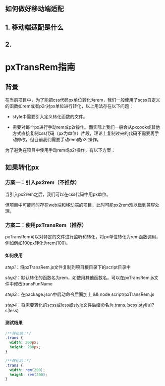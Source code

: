 ## 如何做好移动端适配



## 1. 移动端适配是什么

## 2. 



# pxTransRem指南

## 背景

在当前项目中，为了能把css代码px单位转化为rem，我们一般使用了scss自定义的函数如rem或者p2r对px单位进行转化，以上用法存在以下问题：

* style中需要引入定义转化函数的文件。

* 需要对每个px进行手动rem或p2r操作。而实际上我们一般会从pxcook或其他方式直接复制css代码（px为单位）片段，理论上复制过来的代码不需要再手动修改，但目前我们需要手动rem或p2r操作。

为了避免在项目中使用手动rem或p2r操作，有以下方案：

## 如果转化px

### 方案一：引入px2rem（不推荐）

当引入px2rem之后，我们可以在css代码中用px单位。

但项目中可能同时存在web端和移动端的项目，此时可能px2rem难以做到兼容处理。

### 方案二：使用pxTransRem（推荐）

pxTransRem可以对特定的文件进行监听和转化，将px单位转化为rem函数调用，例如例如100px转化为rem(100)。

#### 如何使用

*step1*：将pxTransRem.js文件复制到项目根目录下的script目录中

*step2*：默认转化的函数名为rem，如使用其他函数名，可以在pxTransRem.js文件中修改transFunName

*step3*：在package.json中启动命令后面加上 && node script/pxTransRem.js

*step4*：将需要转化的scss或less或style文件后缀命名为.trans.(scss|styl[u]?s|less)

#### 测试结果

``` css
/**转化前：*/
.trans {
  width: 200px;
  height: 200px;
}

```

``` css
/**转化后：*/
.trans {
  width: rem(200);
  height: rem(200);
}
```


